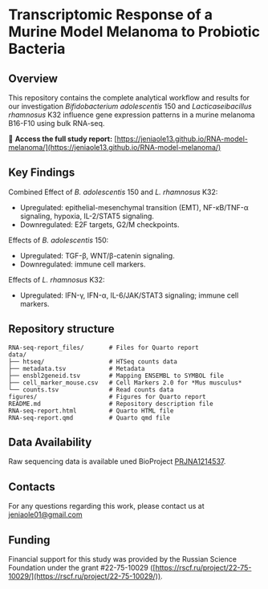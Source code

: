 # Transcriptomic Response of a Murine Model Melanoma to Probiotic Bacteria

## Overview

This repository contains the complete analytical workflow and results for our investigation *Bifidobacterium adolescentis* 150 and *Lacticaseibacillus rhamnosus* K32 influence gene expression patterns in a murine melanoma  B16-F10 using bulk RNA-seq.

🔗 **Access the full study report:**  [https://jeniaole13.github.io/RNA-model-melanoma/](https://jeniaole13.github.io/RNA-model-melanoma/)

## Key Findings
Combined Effect of *B. adolescentis* 150 and *L. rhamnosus* K32: 
- Upregulated: epithelial-mesenchymal transition (EMT), NF-κB/TNF-α signaling, hypoxia, IL-2/STAT5 signaling.
- Downregulated: E2F targets, G2/M checkpoints.

Effects of *B. adolescentis*  150:
- Upregulated: TGF-β, WNT/β-catenin signaling.
- Downregulated: immune cell markers.

Effects of *L. rhamnosus* K32:
- Upregulated: IFN-γ, IFN-α, IL-6/JAK/STAT3 signaling; immune cell markers.

## Repository structure
```
RNA-seq-report_files/       # Files for Quarto report
data/
├── htseq/                  # HTSeq counts data
├── metadata.tsv            # Metadata
├── ensbl2geneid.tsv        # Mapping ENSEMBL to SYMBOL file
├── cell_marker_mouse.csv   # Cell Markers 2.0 for *Mus musculus*
└── counts.tsv              # Read counts data
figures/                    # Figures for Quarto report
README.md                   # Repository description file
RNA-seq-report.html         # Quarto HTML file
RNA-seq-report.qmd          # Quarto qmd file
```

## Data Availability
Raw sequencing data is available uned BioProject [PRJNA1214537](https://www.ncbi.nlm.nih.gov/bioproject/PRJNA1214537/).

## Contacts
For any questions regarding this work, please contact us at jeniaole01@gmail.com

## Funding
Financial support for this study was provided by the Russian Science Foundation under the grant #22-75-10029 ([https://rscf.ru/project/22-75-10029/](https://rscf.ru/project/22-75-10029/)).
